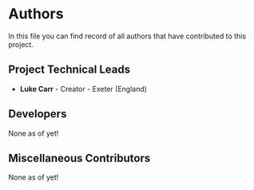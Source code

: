 # Authors

In this file you can find record of all authors that have contributed to this project.

## Project Technical Leads

- **Luke Carr** - Creator - Exeter (England)

## Developers

None as of yet!

## Miscellaneous Contributors

None as of yet!
